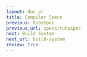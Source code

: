 ```yaml
---
layout: doc_pl
title: Compiler Specs
previous: RubySpec
previous_url: specs/rubyspec
next: Build System
next_url: build-system
review: true
---
```

